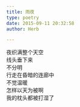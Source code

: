 ```yaml
---  
title: 雨夜  
type: poetry  
date: 2015-09-11 20:32:58  
author: Herb  

---    
```

夜织满整个天空    
线头垂下来    
不分明    
行走在昏暗的连廊中    
不觉温暖    
怎样以天为被啊    
我的枕头都被打湿了  
